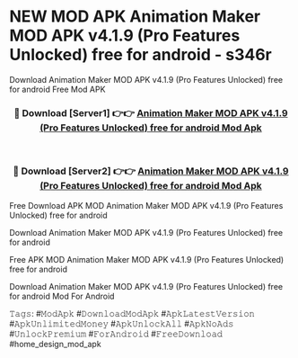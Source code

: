 # NEW MOD APK Animation Maker MOD APK v4.1.9 (Pro Features Unlocked) free for android - s346r
Download Animation Maker MOD APK v4.1.9 (Pro Features Unlocked) free for android Free Mod APK

<div align="center">
<h3>🔴 Download [Server1] 👉👉 <a href="https://apk-comot.site?title=Animation_Maker_MOD_APK_v4.1.9_(Pro_Features_Unlocked)_free_for_android">Animation Maker MOD APK v4.1.9 (Pro Features Unlocked) free for android Mod Apk</a></h3><br>

<h3>🔴 Download [Server2] 👉👉 <a href="https://apk-comot.site?title=Animation_Maker_MOD_APK_v4.1.9_(Pro_Features_Unlocked)_free_for_android">Animation Maker MOD APK v4.1.9 (Pro Features Unlocked) free for android Mod Apk</a></h3>
</div>


Free Download APK MOD Animation Maker MOD APK v4.1.9 (Pro Features Unlocked) free for android

Download Animation Maker MOD APK v4.1.9 (Pro Features Unlocked) free for android 

Free APK MOD Animation Maker MOD APK v4.1.9 (Pro Features Unlocked) free for android 

Download Animation Maker MOD APK v4.1.9 (Pro Features Unlocked) free for android Mod For Android

𝚃𝚊𝚐𝚜: #𝙼𝚘𝚍𝙰𝚙𝚔 #𝙳𝚘𝚠𝚗𝚕𝚘𝚊𝚍𝙼𝚘𝚍𝙰𝚙𝚔 #𝙰𝚙𝚔𝙻𝚊𝚝𝚎𝚜𝚝𝚅𝚎𝚛𝚜𝚒𝚘𝚗 #𝙰𝚙𝚔𝚄𝚗𝚕𝚒𝚖𝚒𝚝𝚎𝚍𝙼𝚘𝚗𝚎𝚢 #𝙰𝚙𝚔𝚄𝚗𝚕𝚘𝚌𝚔𝙰𝚕𝚕 #𝙰𝚙𝚔𝙽𝚘𝙰𝚍𝚜 #𝚄𝚗𝚕𝚘𝚌𝚔𝙿𝚛𝚎𝚖𝚒𝚞𝚖 #𝙵𝚘𝚛𝙰𝚗𝚍𝚛𝚘𝚒𝚍 #𝙵𝚛𝚎𝚎𝙳𝚘𝚠𝚗𝚕𝚘𝚊𝚍 #home_design_mod_apk